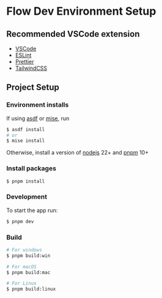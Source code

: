 # Flow Dev Environment Setup

## Recommended VSCode extension

- [VSCode](https://code.visualstudio.com/)
- [ESLint](https://marketplace.visualstudio.com/items?itemName=dbaeumer.vscode-eslint)
- [Prettier](https://marketplace.visualstudio.com/items?itemName=esbenp.prettier-vscode)
- [TailwindCSS](https://marketplace.visualstudio.com/items?itemName=bradlc.vscode-tailwindcss)

## Project Setup

### Environment installs

If using [asdf](https://asdf-vm.com/guide/getting-started.html) or [mise](https://mise.jdx.dev/installing-mise.html), run

```bash
$ asdf install
# or
$ mise install
```

Otherwise, install a version of [nodejs](https://nodejs.org/en) 22+ and [pnpm](https://pnpm.io/installation) 10+

### Install packages

```bash
$ pnpm install
```

### Development

To start the app run:

```bash
$ pnpm dev
```

### Build

```bash
# For windows
$ pnpm build:win

# For macOS
$ pnpm build:mac

# For Linux
$ pnpm build:linux
```

